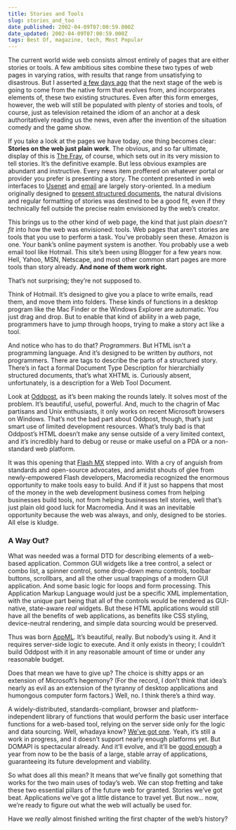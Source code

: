 ```yaml
---
title: Stories and Tools
slug: stories_and_too
date_published: 2002-04-09T07:00:59.000Z
date_updated: 2002-04-09T07:00:59.000Z
tags: Best Of, magazine, tech, Most Popular
---
```


The current world wide web consists almost entirely of pages that are either stories or tools. A few ambitious sites combine these two types of web pages in varying ratios, with results that range from unsatisfying to disastrous. But I asserted [a few days ago](http://www.dashes.com/anil/2002/04/03/next_web) that the next stage of the web is going to come from the native form that evolves from, and incorporates elements of, these two existing structures. Even after this form emerges, however, the web will still be populated with plenty of stories and tools, of course, just as television retained the idiom of an anchor at a desk authoritatively reading us the news, even after the invention of the situation comedy and the game show.

If you take a look at the pages we have today, one thing becomes clear: **Stories on the web just plain work**. The obvious, and so far ultimate, display of this is [The Fray](http://fray.com), of course, which sets out in its very mission to tell stories. It’s the definitive example. But less obvious examples are abundant and instructive. Every news item proffered on whatever portal or provider you prefer is presenting a story. The content presented in web interfaces to [Usenet](http://groups.google.com) and [email](http://hotmail.com) are largely story-oriented. In a medium originally designed to [present structured documents](http://www.w3.org/People/Berners-Lee/WorldWideWeb.html), the natural divisions and regular formatting of stories was destined to be a good fit, even if they technically fell outside the precise realm envisioned by the web’s creator.

This brings us to the other kind of web page, the kind that just plain *doesn’t fit* into how the web was envisioned: tools. Web pages that aren’t stories are tools that you use to perform a task. You’ve probably seen these. Amazon is one. Your bank’s online payment system is another. You probably use a web email tool like Hotmail. This site’s been using Blogger for a few years now. Hell, Yahoo, MSN, Netscape, and most other common start pages are more tools than story already. **And none of them work right.**

That’s not surprising; they’re not supposed to.

Think of Hotmail. It’s designed to give you a place to write emails, read them, and move them into folders. These kinds of functions in a desktop program like the Mac Finder or the Windows Explorer are automatic. You just drag and drop. But to enable that kind of ability in a web page, programmers have to jump through hoops, trying to make a story act like a tool.

And notice who has to do that? *Programmers*. But HTML isn’t a programming language. And it’s designed to be written by *authors*, not programmers. There are tags to describe the parts of a structured story. There’s in fact a formal Document Type Description for hierarchially structured documents, that’s what XHTML is. Curiously absent, unfortunately, is a description for a Web Tool Document.

Look at [Oddpost](http://oddpost.com), as it’s been making the rounds lately. It solves most of the problem. It’s beautiful, useful, powerful. And, much to the chagrin of Mac partisans and Unix enthusiasts, it only works on recent Microsoft browsers on Windows. That’s not the bad part about Oddpost, though, that’s just smart use of limited development resources. What’s truly bad is that Oddpost’s HTML doesn’t make any sense outside of a very limited context, and it’s incredibly hard to debug or reuse or make useful on a PDA or a non-standard web platform.

It was this opening that [Flash MX](http://news.com.com/2100-1001-872136.html) stepped into. With a cry of anguish from standards and open-source advocates, and amidst shouts of glee from newly-empowered Flash developers, Macromedia recognized the enormous opportunity to make tools easy to build. And if it just so happens that most of the money in the web development business comes from helping businesses build tools, not from helping businesses tell stories, well that’s just plain old good luck for Macromedia. And it was an inevitable opportunity because the web was always, and only, designed to be stories. All else is kludge.

### A Way Out?

What was needed was a formal DTD for describing elements of a web-based application. Common GUI widgets like a tree control, a select or combo list, a spinner control, some drop-down menu controls, toolbar buttons, scrollbars, and all the other usual trappings of a modern GUI application. And some basic logic for loops and form processing. This Application Markup Language would just be a specific XML implementation, with the unique part being that all of the controls would be rendered as GUI-native, state-aware *real* widgets. But these HTML applications would still have all the benefits of web applications, as benefits like CSS styling, device-neutral rendering, and simple data sourcing would be preserved.

Thus was born [AppML](http://www.w3schools.com/appml/). It’s beautiful, really. But nobody’s using it. And it requires server-side logic to execute. And it only exists in theory; I couldn’t build Oddpost with it in any reasonable amount of time or under any reasonable budget.

Does that mean we have to give up? The choice is shitty apps or an extension of Microsoft’s hegemony? (For the record, I don’t think that idea’s nearly as evil as an extension of the tyranny of desktop applications and humongous computer form factors.) Well, no. I think there’s a third way.

A widely-distributed, standards-compliant, browser and platform-independent library of functions that would perform the basic user interface functions for a web-based tool, relying on the server side only for the logic and data sourcing. Well, whadaya know? [We’ve got one](http://domapi.com). Yeah, it’s still a work in progress, and it doesn’t support nearly enough platforms yet. But DOMAPI is spectacular already. And it’ll evolve, and it’ll be [good enough](http://www.jwz.org/doc/worse-is-better.html) a year from now to be the basis of a large, stable array of applications, guaranteeing its future development and viability.

So what does all this mean? It means that we’ve finally got something that works for the two main uses of today’s web. We can stop fretting and take these two essential pillars of the future web for granted. Stories we’ve got beat. Applications we’ve got a little distance to travel yet. But now… now, we’re ready to figure out what the web will actually be used for.

Have we *really* almost finished writing the first chapter of the web’s history?
